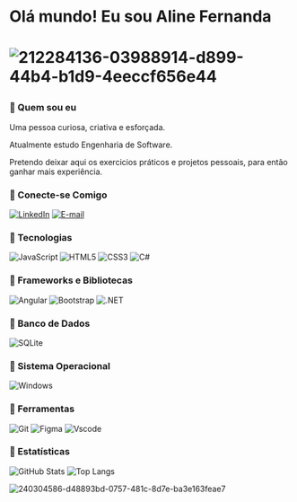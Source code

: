 <h1>

**Olá mundo! Eu sou Aline Fernanda**
<h1>

![212284136-03988914-d899-44b4-b1d9-4eeccf656e44](https://github.com/AlineFernandaDev/AlineFernandaDev/assets/127868361/db68d590-9d4b-48f6-b999-7b40d2fa7e9f)

  
### :dart: Quem sou eu

Uma pessoa curiosa, criativa e esforçada.

Atualmente estudo Engenharia de Software.   

Pretendo deixar aqui os exercicios práticos e projetos pessoais, para então ganhar mais experiência.

### :calling: Conecte-se Comigo
[![LinkedIn](https://img.shields.io/badge/LinkedIn-0077B5?style=for-the-badge&logo=linkedin&logoColor=white)](https://www.linkedin.com/in/aline-fernanda-141251260/) [![E-mail](https://img.shields.io/badge/-Email-000?style=for-the-badge&logo=microsoft-outlook&logoColor=007BFF)](mailto:alinefds.vieira@gmail.com)

### :floppy_disk: Tecnologias
![JavaScript](https://img.shields.io/badge/JavaScript-F7DF1E?style=for-the-badge&logo=javascript&logoColor=black)
![HTML5](https://img.shields.io/badge/HTML5-E34F26?style=for-the-badge&logo=html5&logoColor=white)
![CSS3](https://img.shields.io/badge/CSS3-1572B6?style=for-the-badge&logo=css3&logoColor=white)
![C#](https://img.shields.io/badge/C%23-239120?style=for-the-badge&logo=c-sharp&logoColor=white)

### :floppy_disk: Frameworks e Bibliotecas
![Angular](https://img.shields.io/badge/Angular-DD0031?style=for-the-badge&logo=angular&logoColor=white)
![Bootstrap](https://img.shields.io/badge/-boostrap-0D1117?style=for-the-badge&logo=bootstrap&labelColor=0D1117)
![.NET](https://img.shields.io/badge/.NET-5C2D91?style=for-the-badge&logo=.net&logoColor=white)

### :floppy_disk: Banco de Dados
![SQLite](https://img.shields.io/badge/SQLite-000?style=for-the-badge&logo=sqlite&logoColor=07405E)

### :floppy_disk: Sistema Operacional
![Windows](https://img.shields.io/badge/Windows-000?style=for-the-badge&logo=windows&logoColor=2CA5E0)

### :floppy_disk: Ferramentas
![Git](https://img.shields.io/badge/GIT-E44C30?style=for-the-badge&logo=git&logoColor=white)
![Figma](https://img.shields.io/badge/Figma-696969?style=for-the-badge&logo=figma&logoColor=figma)
![Vscode](https://img.shields.io/badge/Vscode-007ACC?style=for-the-badge&logo=visual-studio-code&logoColor=white)



### :rocket: Estatísticas
![GitHub Stats](https://github-readme-stats.vercel.app/api?username=AlineFernandaDev&theme=transparent&bg_color=000&border_color=30A3DC&show_icons=true&icon_color=30A3DC&title_color=E94D5F&text_color=FFF) 
![Top Langs](https://github-readme-stats-git-masterrstaa-rickstaa.vercel.app/api/top-langs/?username=AlineFernandaDev&layout=compact&bg_color=000&border_color=30A3DC&title_color=E94D5F&text_color=FFF)


![240304586-d48893bd-0757-481c-8d7e-ba3e163feae7](https://github.com/AlineFernandaDev/AlineFernandaDev/assets/127868361/2002d2be-6bc1-49c2-81e6-1e61b53734ba)




